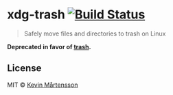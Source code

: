 # xdg-trash [![Build Status](http://img.shields.io/travis/kevva/xdg-trash.svg?style=flat)](https://travis-ci.org/kevva/xdg-trash)

> Safely move files and directories to trash on Linux

**Deprecated in favor of [trash](https://github.com/sindresorhus/trash).**


## License

MIT © [Kevin Mårtensson](https://github.com/kevva)
